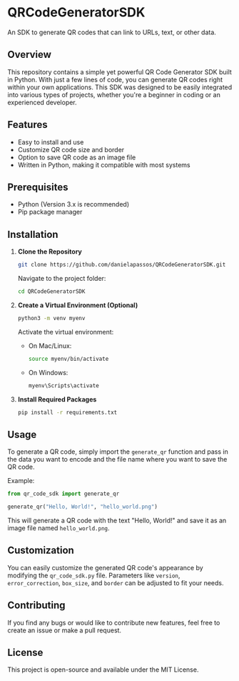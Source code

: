 # QRCodeGeneratorSDK
An SDK to generate QR codes that can link to URLs, text, or other data.

## Overview
This repository contains a simple yet powerful QR Code Generator SDK built in Python. With just a few lines of code, you can generate QR codes right within your own applications. This SDK was designed to be easily integrated into various types of projects, whether you're a beginner in coding or an experienced developer.

## Features
- Easy to install and use
- Customize QR code size and border
- Option to save QR code as an image file
- Written in Python, making it compatible with most systems

## Prerequisites
- Python (Version 3.x is recommended)
- Pip package manager

## Installation
1. **Clone the Repository**
    ```bash
    git clone https://github.com/danielapassos/QRCodeGeneratorSDK.git
    ```
    Navigate to the project folder:
    ```bash
    cd QRCodeGeneratorSDK
    ```
  
2. **Create a Virtual Environment (Optional)**
    ```bash
    python3 -m venv myenv
    ```
    Activate the virtual environment:
    - On Mac/Linux:
        ```bash
        source myenv/bin/activate
        ```
    - On Windows:
        ```cmd
        myenv\Scripts\activate
        ```

3. **Install Required Packages**
    ```bash
    pip install -r requirements.txt
    ```

## Usage
To generate a QR code, simply import the `generate_qr` function and pass in the data you want to encode and the file name where you want to save the QR code.

Example:

```python
from qr_code_sdk import generate_qr

generate_qr("Hello, World!", "hello_world.png")
```

This will generate a QR code with the text "Hello, World!" and save it as an image file named `hello_world.png`.

## Customization
You can easily customize the generated QR code's appearance by modifying the `qr_code_sdk.py` file. Parameters like `version`, `error_correction`, `box_size`, and `border` can be adjusted to fit your needs.

## Contributing
If you find any bugs or would like to contribute new features, feel free to create an issue or make a pull request.

## License
This project is open-source and available under the MIT License.
